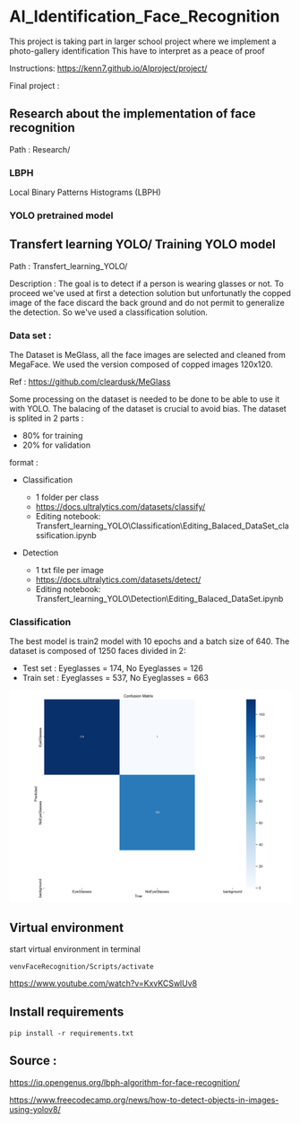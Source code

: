 # AI_Identification_Face_Recognition
 This project is taking part in larger school project where we implement a photo-gallery identification
 This have to interpret as a peace of proof 

 Instructions: https://kenn7.github.io/AIproject/project/

 Final project : 


## Research about the implementation of face recognition

Path : Research/

### LBPH
Local Binary Patterns Histograms (LBPH) 
### YOLO pretrained model

## Transfert learning YOLO/ Training YOLO model

Path : Transfert_learning_YOLO/

Description : The goal is to detect if a person is wearing glasses or not. To proceed we've used at first a detection solution but unfortunatly the copped image of the face discard the back ground and do not permit to generalize the detection. So we've used a classification solution. 


### Data set :
The Dataset is MeGlass, all the face images are selected and cleaned from MegaFace.
We used the version composed of copped images 120x120.

Ref :  https://github.com/cleardusk/MeGlass 

Some processing on the dataset is needed to be done to be able to use it with YOLO.
The balacing of the dataset is crucial to avoid bias.
The dataset is splited in 2 parts :
- 80% for training
- 20% for validation


format : 
- Classification 
    - 1 folder per class
    - https://docs.ultralytics.com/datasets/classify/
    - Editing notebook: Transfert_learning_YOLO\Classification\Editing_Balaced_DataSet_classification.ipynb

- Detection
    - 1 txt file per image
    - https://docs.ultralytics.com/datasets/detect/
    - Editing notebook: Transfert_learning_YOLO\Detection\Editing_Balaced_DataSet.ipynb



### Classification 

The best model is train2 model with 10 epochs and a batch size of 640.
The dataset is composed of 1250 faces divided in 2:  

- Test set : Eyeglasses = 174, No Eyeglasses = 126
- Train set : Eyeglasses = 537, No Eyeglasses = 663

![Confusion Matrix](https://github.com/LeTouristeDeLECAM/AI_Identification_Face_Recognition/blob/main/Transfert_learning_YOLO/Classification/runs/classify/train2/confusion_matrix.png)


## Virtual environment
start virtual environment in terminal

```
venvFaceRecognition/Scripts/activate
```
https://www.youtube.com/watch?v=KxvKCSwlUv8 

## Install requirements
```
pip install -r requirements.txt
```


## Source :
https://iq.opengenus.org/lbph-algorithm-for-face-recognition/

https://www.freecodecamp.org/news/how-to-detect-objects-in-images-using-yolov8/

